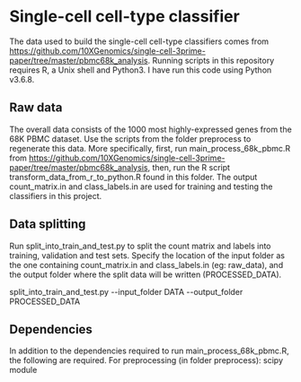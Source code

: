 # Single-cell cell-type classifier

The data used to build the single-cell cell-type classifiers comes from https://github.com/10XGenomics/single-cell-3prime-paper/tree/master/pbmc68k_analysis.  Running scripts in this repository requires R, a Unix shell and Python3.  I have run this code using Python v3.6.8.

## Raw data

The overall data consists of the 1000 most highly-expressed genes from the 68K PBMC dataset.  Use the scripts from the folder preprocess to regenerate this data.  More specifically, first, run main_process_68k_pbmc.R from https://github.com/10XGenomics/single-cell-3prime-paper/tree/master/pbmc68k_analysis, then, run the R script transform_data_from_r_to_python.R found in this folder.  The output count_matrix.in and class_labels.in are used for training and testing the classifiers in this project.

## Data splitting

Run split_into_train_and_test.py to split the count matrix and labels into training, validation and test sets.  Specify the location of the input folder as the one containing count_matrix.in and class_labels.in (eg: raw_data), and the output folder where the split data will be written (PROCESSED_DATA).

split_into_train_and_test.py --input_folder DATA --output_folder PROCESSED_DATA  

## Dependencies

In addition to the dependencies required to run main_process_68k_pbmc.R, the following are required.
For preprocessing (in folder preprocess): scipy module
